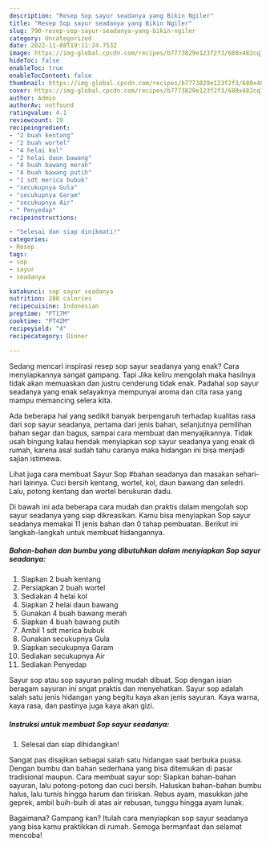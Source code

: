 ```yaml
---
description: "Resep Sop sayur seadanya yang Bikin Ngiler"
title: "Resep Sop sayur seadanya yang Bikin Ngiler"
slug: 790-resep-sop-sayur-seadanya-yang-bikin-ngiler
category: Uncategorized
date: 2022-11-08T19:11:24.753Z
image: https://img-global.cpcdn.com/recipes/b7773829e123f2f3/680x482cq70/sop-sayur-seadanya-foto-resep-utama.jpg
hideToc: false
enableToc: true
enableTocContent: false
thumbnail: https://img-global.cpcdn.com/recipes/b7773829e123f2f3/680x482cq70/sop-sayur-seadanya-foto-resep-utama.jpg
cover: https://img-global.cpcdn.com/recipes/b7773829e123f2f3/680x482cq70/sop-sayur-seadanya-foto-resep-utama.jpg
author: Admin
authorAv: notfound
ratingvalue: 4.1
reviewcount: 19
recipeingredient:
- "2 buah kentang"
- "2 buah wortel"
- "4 helai kol"
- "2 helai daun bawang"
- "4 buah bawang merah"
- "4 buah bawang putih"
- "1 sdt merica bubuk"
- "secukupnya Gula"
- "secukupnya Garam"
- "secukupnya Air"
- " Penyedap"
recipeinstructions:

- "Selesai dan siap dinikmati!"
categories:
- Resep
tags:
- sop
- sayur
- seadanya

katakunci: sop sayur seadanya 
nutrition: 288 calories
recipecuisine: Indonesian
preptime: "PT17M"
cooktime: "PT42M"
recipeyield: "4"
recipecategory: Dinner

---
```



Sedang mencari inspirasi resep sop sayur seadanya yang enak? Cara menyiapkannya sangat gampang. Tapi Jika keliru mengolah maka hasilnya tidak akan memuaskan dan justru cenderung tidak enak. Padahal sop sayur seadanya yang enak selayaknya mempunyai aroma dan cita rasa yang mampu memancing selera kita.


Ada beberapa hal yang sedikit banyak berpengaruh terhadap kualitas rasa dari sop sayur seadanya, pertama dari jenis bahan, selanjutnya pemilihan bahan segar dan bagus, sampai cara membuat dan menyajikannya. Tidak usah bingung kalau hendak menyiapkan sop sayur seadanya yang enak di rumah, karena asal sudah tahu caranya maka hidangan ini bisa menjadi sajian istimewa.

Lihat juga cara membuat Sayur Sop #bahan seadanya dan masakan sehari-hari lainnya. Cuci bersih kentang, wortel, kol, daun bawang dan seledri. Lalu, potong kentang dan wortel berukuran dadu.


Di bawah ini ada beberapa cara mudah dan praktis dalam mengolah sop sayur seadanya yang siap dikreasikan. Kamu bisa menyiapkan Sop sayur seadanya memakai 11 jenis bahan dan 0 tahap pembuatan. Berikut ini langkah-langkah untuk membuat hidangannya.

<!--inarticleads1-->

##### Bahan-bahan dan bumbu yang dibutuhkan dalam menyiapkan Sop sayur seadanya:

1. Siapkan 2 buah kentang
1. Persiapkan 2 buah wortel
1. Sediakan 4 helai kol
1. Siapkan 2 helai daun bawang
1. Gunakan 4 buah bawang merah
1. Siapkan 4 buah bawang putih
1. Ambil 1 sdt merica bubuk
1. Gunakan secukupnya Gula
1. Siapkan secukupnya Garam
1. Sediakan secukupnya Air
1. Sediakan  Penyedap


Sayur sop atau sop sayuran paling mudah dibuat. Sop dengan isian beragam sayuran ini sngat praktis dan menyehatkan. Sayur sop adalah salah satu jenis hidangan yang begitu kaya akan jenis sayuran. Kaya warna, kaya rasa, dan pastinya juga kaya akan gizi. 

<!--inarticleads2-->

##### Instruksi untuk membuat Sop sayur seadanya:


1. Selesai dan siap dihidangkan!

Sangat pas disajikan sebagai salah satu hidangan saat berbuka puasa. Dengan bumbu dan bahan sederhana yang bisa ditemukan di pasar tradisional maupun. Cara membuat sayur sop: Siapkan bahan-bahan sayuran, lalu potong-potong dan cuci bersih. Haluskan bahan-bahan bumbu halus, lalu tumis hingga harum dan tiriskan. Rebus ayam, masukkan jahe geprek, ambil buih-buih di atas air rebusan, tunggu hingga ayam lunak. 

Bagaimana? Gampang kan? Itulah cara menyiapkan sop sayur seadanya yang bisa kamu praktikkan di rumah. Semoga bermanfaat dan selamat mencoba!
